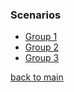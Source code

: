 ### Scenarios

- [Group 1](/scenarios/group1/)
- [Group 2](/scenarios/group2/)
- [Group 3](/scenarios/group3/)

[back to main](/)